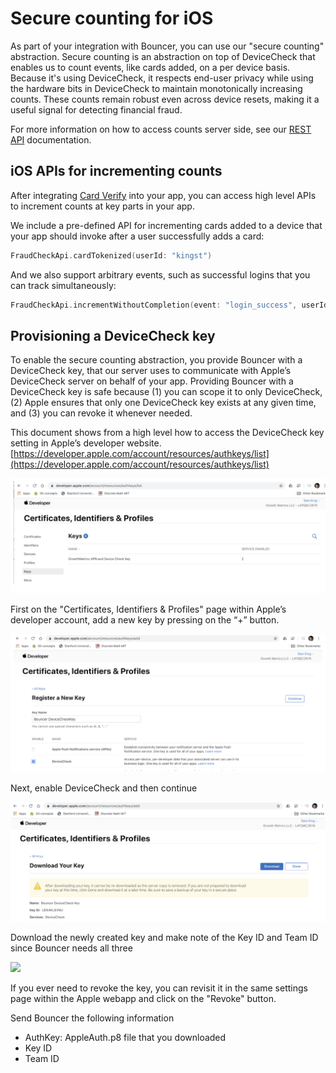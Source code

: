 # Secure counting for iOS

As part of your integration with Bouncer, you can use our "secure counting" abstraction. Secure counting is an abstraction on top of DeviceCheck that enables us to count events, like cards added, on a per device basis. Because it's using DeviceCheck, it respects end-user privacy while using the hardware bits in DeviceCheck to maintain monotonically increasing counts. These counts remain robust even across device resets, making it a useful signal for detecting financial fraud.

For more information on how to access counts server side, see our [REST API](secure\_counting\_rest.md) documentation.

## iOS APIs for incrementing counts

After integrating [Card Verify](broken-reference) into your app, you can access high level APIs to increment counts at key parts in your app.

We include a pre-defined API for incrementing cards added to a device that your app should invoke after a user successfully adds a card:

```swift
FraudCheckApi.cardTokenized(userId: "kingst")
```

And we also support arbitrary events, such as successful logins that you can track simultaneously:

```swift
FraudCheckApi.incrementWithoutCompletion(event: "login_success", userId: "kingst")
```

## Provisioning a DeviceCheck key

To enable the secure counting abstraction, you provide Bouncer with a DeviceCheck key, that our server uses to communicate with Apple’s DeviceCheck server on behalf of your app. Providing Bouncer with a DeviceCheck key is safe because (1) you can scope it to only DeviceCheck, (2) Apple ensures that only one DeviceCheck key exists at any given time, and (3) you can revoke it whenever needed.

This document shows from a high level how to access the DeviceCheck key setting in Apple’s developer website. [https://developer.apple.com/account/resources/authkeys/list](https://developer.apple.com/account/resources/authkeys/list)

![](../../.gitbook/assets/certificates.png)

First on the "Certificates, Identifiers & Profiles" page within Apple’s developer account, add a new key by pressing on the “+” button.

![](../../.gitbook/assets/register.png)

Next, enable DeviceCheck and then continue

![](../../.gitbook/assets/download.png)

Download the newly created key and make note of the Key ID and Team ID since Bouncer needs all three

![](../../.gitbook/assets/key\_details.png)

If you ever need to revoke the key, you can revisit it in the same settings page within the Apple webapp and click on the "Revoke" button.

Send Bouncer the following information

* AuthKey: AppleAuth.p8 file that you downloaded
* Key ID
* Team ID
